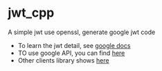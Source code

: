 # jwt_cpp
A simple jwt use openssl, generate google jwt code

- To learn the jwt detail, see [google docs](https://developers.google.com/identity/protocols/oauth2/service-account#delegatingauthority)  
- TO use google API, you can find [here](https://developers.google.com/android-publisher/api-ref/rest)  
- Other clients library shows [here](https://developers.google.com/api-client-library)  
